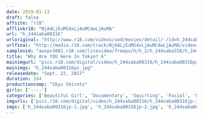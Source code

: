 ```yaml
---
date: 2019-01-13
draft: false
affsite: "r18"
afflinkr18: "NjA4LjEuMS4xLjAuMC4wLjAuMA"
url: "h_244saba00316"
urloriginal: "http://www.r18.com/videos/vod/movies/detail/-/id=h_244saba00316"
urlfinal: "http://media.r18.com/track/NjA4LjEuMS4xLjAuMC4wLjAuMA/videos/vod/movies/detail/-/id=h_244saba00316"
samplevid: "awspv3001.r18.com/litevideo/freepv/h/h_2/h_244saba316/h_244saba316_dmb_w.mp4"
title: "Why Are YOU Here In Tokyo? 6"
mainimgurl: "pics.r18.com/digital/video/h_244saba00316/h_244saba00316ps.jpg"
mainimgs: "h_244saba00316ps.jpg"
releasedate: "Sept. 22, 2017"
duration: 244
productioncomp: "Skyu Shiroto"
girls: ['----']
categories: ['Beautiful Girl', 'Documentary', 'Squirting', 'Facial', 'Gonzo', 'Over 4 Hours']
imgurls: ['pics.r18.com/digital/video/h_244saba00316/h_244saba00316jp-1.jpg', 'pics.r18.com/digital/video/h_244saba00316/h_244saba00316jp-2.jpg', 'pics.r18.com/digital/video/h_244saba00316/h_244saba00316jp-3.jpg', 'pics.r18.com/digital/video/h_244saba00316/h_244saba00316jp-4.jpg', 'pics.r18.com/digital/video/h_244saba00316/h_244saba00316jp-5.jpg', 'pics.r18.com/digital/video/h_244saba00316/h_244saba00316jp-6.jpg', 'pics.r18.com/digital/video/h_244saba00316/h_244saba00316jp-7.jpg', 'pics.r18.com/digital/video/h_244saba00316/h_244saba00316jp-8.jpg', 'pics.r18.com/digital/video/h_244saba00316/h_244saba00316jp-9.jpg', 'pics.r18.com/digital/video/h_244saba00316/h_244saba00316jp-10.jpg', 'pics.r18.com/digital/video/h_244saba00316/h_244saba00316jp-11.jpg', 'pics.r18.com/digital/video/h_244saba00316/h_244saba00316jp-12.jpg', 'pics.r18.com/digital/video/h_244saba00316/h_244saba00316jp-13.jpg', 'pics.r18.com/digital/video/h_244saba00316/h_244saba00316jp-14.jpg', 'pics.r18.com/digital/video/h_244saba00316/h_244saba00316jp-15.jpg', 'pics.r18.com/digital/video/h_244saba00316/h_244saba00316jp-16.jpg', 'pics.r18.com/digital/video/h_244saba00316/h_244saba00316jp-17.jpg', 'pics.r18.com/digital/video/h_244saba00316/h_244saba00316jp-18.jpg', 'pics.r18.com/digital/video/h_244saba00316/h_244saba00316jp-19.jpg', 'pics.r18.com/digital/video/h_244saba00316/h_244saba00316jp-20.jpg']
imgs: ['h_244saba00316jp-1.jpg', 'h_244saba00316jp-2.jpg', 'h_244saba00316jp-3.jpg', 'h_244saba00316jp-4.jpg', 'h_244saba00316jp-5.jpg', 'h_244saba00316jp-6.jpg', 'h_244saba00316jp-7.jpg', 'h_244saba00316jp-8.jpg', 'h_244saba00316jp-9.jpg', 'h_244saba00316jp-10.jpg', 'h_244saba00316jp-11.jpg', 'h_244saba00316jp-12.jpg', 'h_244saba00316jp-13.jpg', 'h_244saba00316jp-14.jpg', 'h_244saba00316jp-15.jpg', 'h_244saba00316jp-16.jpg', 'h_244saba00316jp-17.jpg', 'h_244saba00316jp-18.jpg', 'h_244saba00316jp-19.jpg', 'h_244saba00316jp-20.jpg']
---
```

